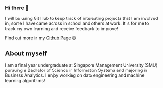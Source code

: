 ### Hi there 👋
I will be using Git Hub to keep track of interesting projects that I am involved in, some I have came across in school and others at work. It is for me to track my own learning and receive feedback to improve! 

Find out more in my [Github Page](https://tay-jie-wen-marcus.github.io/tay-jie-wen-marcus) 😄

## About myself
I am a final year undergraduate at Singapore Management University (SMU) pursuing a Bachelor of Science in Information Systems and majoring in Business Analytics. I enjoy working on data engineering and machine learning algorithms!


<!--
**Tay-Jie-Wen-Marcus/tay-jie-wen-marcus** is a ✨ _special_ ✨ repository because its `README.md` (this file) appears on your GitHub profile.

Here are some ideas to get you started:

- 🔭 I’m currently working on ...
- 🌱 I’m currently learning ...
- 👯 I’m looking to collaborate on ...
- 🤔 I’m looking for help with ...
- 💬 Ask me about ...
- 📫 How to reach me: ...
- 😄 Pronouns: ...
- ⚡ Fun fact: ...
-->
